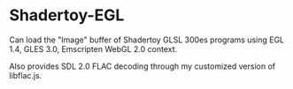 # Shadertoy-EGL

Can load the "Image" buffer of Shadertoy GLSL 300es programs using EGL 1.4, GLES 3.0, Emscripten WebGL 2.0 context.

Also provides SDL 2.0 FLAC decoding through my customized version of libflac.js.
